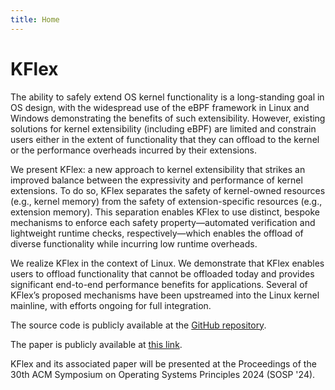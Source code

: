 ```yaml
---
title: Home
---
```


# KFlex

The ability to safely extend OS kernel functionality is a long-standing goal in OS design, with the widespread use of the eBPF framework in Linux and Windows demonstrating the benefits of such extensibility. However, existing solutions for kernel extensibility (including eBPF) are limited and constrain users either in the extent of functionality that they can offload to the kernel or the performance overheads incurred by their extensions.

We present KFlex: a new approach to kernel extensibility that strikes an improved balance between the expressivity and performance of kernel extensions. To do so, KFlex separates the safety of kernel-owned resources (e.g., kernel memory) from the safety of extension-specific resources (e.g., extension memory). This separation enables KFlex to use distinct, bespoke mechanisms to enforce each safety property—automated verification and lightweight runtime checks, respectively—which enables the offload of diverse functionality while incurring low runtime overheads.

We realize KFlex in the context of Linux. We demonstrate that KFlex enables users to offload functionality that cannot be offloaded today and provides significant end-to-end performance benefits for applications. Several of KFlex’s proposed mechanisms have been upstreamed into the Linux kernel mainline, with efforts ongoing for full integration.

The source code is publicly available at the [GitHub repository](https://github.com/rs3lab/KFlex).

The paper is publicly available at [this link](https://rs3lab.github.io/assets/papers/2024/dwivedi:kflex.pdf).

KFlex and its associated paper will be presented at the Proceedings of the 30th ACM Symposium on Operating Systems Principles 2024 (SOSP '24).
